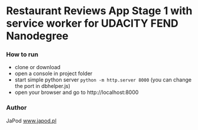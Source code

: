 # Restaurant Reviews App Stage 1 with service worker for UDACITY FEND Nanodegree

### How to run

* clone or download
* open a console in project folder
* start simple python server `python -m http.server 8000` (you can change the port in dbhelper.js)
* open your browser and go to http://localhost:8000

### Author

JaPod
www.japod.pl